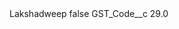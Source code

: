 <?xml version="1.0" encoding="UTF-8"?>
<CustomMetadata xmlns="http://soap.sforce.com/2006/04/metadata" xmlns:xsi="http://www.w3.org/2001/XMLSchema-instance" xmlns:xsd="http://www.w3.org/2001/XMLSchema">
    <label>Lakshadweep</label>
    <protected>false</protected>
    <values>
        <field>GST_Code__c</field>
        <value xsi:type="xsd:double">29.0</value>
    </values>
</CustomMetadata>
